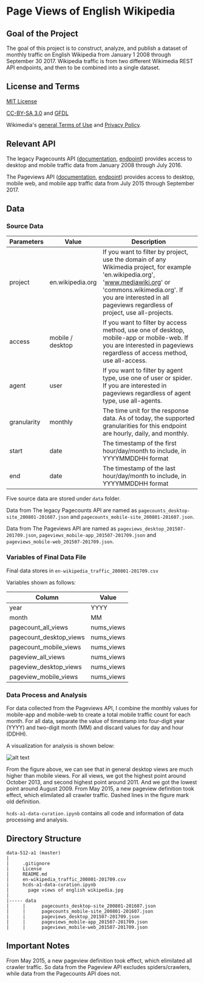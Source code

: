 # Page Views of English Wikipedia

## Goal of the Project
The goal of this project is to construct, analyze, and publish a dataset of monthly traffic on English Wikipedia from January 1 2008 through September 30 2017. Wikipedia traffic is from two different Wikimedia REST API endpoints, and then to be combined into a single dataset. 

## License and Terms
[MIT License](https://opensource.org/licenses/MIT)

[CC-BY-SA 3.0](https://creativecommons.org/licenses/by-sa/3.0/) and [GFDL](https://www.gnu.org/copyleft/fdl.html)

Wikimedia's [general Terms of Use](https://wikimediafoundation.org/wiki/Terms_of_Use/en) and [Privacy Policy](https://wikimediafoundation.org/wiki/Privacy_policy).

## Relevant API
The legacy Pagecounts API ([documentation](https://wikitech.wikimedia.org/wiki/Analytics/AQS/Legacy_Pagecounts), [endpoint](https://wikimedia.org/api/rest_v1/#!/Pagecounts_data_%28legacy%29/get_metrics_legacy_pagecounts_aggregate_project_access_site_granularity_start_end)) provides access to desktop and mobile traffic data from January 2008 through July 2016.

The Pageviews API ([documentation](https://wikitech.wikimedia.org/wiki/Analytics/AQS/Pageviews), [endpoint](https://wikimedia.org/api/rest_v1/#!/Pageviews_data/get_metrics_pageviews_aggregate_project_access_agent_granularity_start_end)) provides access to desktop, mobile web, and mobile app traffic data from July 2015 through September 2017.

## Data

### Source Data

|  Parameters | Value  | Description  |
|---|---|---|
| project  |  en.wikipedia.org |If you want to filter by project, use the domain of any Wikimedia project, for example 'en.wikipedia.org', 'www.mediawiki.org' or 'commons.wikimedia.org'. If you are interested in all pageviews regardless of project, use all-projects.|
|  access |  mobile / desktop | If you want to filter by access method, use one of desktop, mobile-app or mobile-web. If you are interested in pageviews regardless of access method, use all-access.|
|  agent |  user | If you want to filter by agent type, use one of user or spider. If you are interested in pageviews regardless of agent type, use all-agents.|
|  granularity |  monthly | The time unit for the response data. As of today, the supported granularities for this endpoint are hourly, daily, and monthly.|
|  start | date  |The timestamp of the first hour/day/month to include, in YYYYMMDDHH format|
|  end |  date | The timestamp of the last hour/day/month to include, in YYYYMMDDHH format|

Five source data are stored under  ```data``` folder. 

Data from The legacy Pagecounts API are named as ```pagecounts_desktop-site_200801-201607.json``` and ```pagecounts_mobile-site_200801-201607.json```.  

Data from The Pageviews API are named as ```pageviews_desktop_201507-201709.json```, ```pageviews_mobile-app_201507-201709.json``` and ```pageviews_mobile-web_201507-201709.json```.

### Variables of Final Data File

Final data stores in ```en-wikipedia_traffic_200801-201709.csv```

Variables shown as follows:

|  Column | Value  |
|---|---|
| year  |  YYYY |
|  month |  MM |
|  pagecount_all_views |  nums_views | 
|  pagecount_desktop_views |  nums_views |
|  pagecount_mobile_views | nums_views  |
|  pageview_all_views |  nums_views |
|  pageview_desktop_views |  nums_views |
|  pageview_mobile_views | nums_views  |

### Data Process and Analysis

For data collected from the Pageviews API, I combine the monthly values for mobile-app and mobile-web to create a total mobile traffic count for each month. For all data, separate the value of timestamp into four-digit year (YYYY) and two-digit month (MM) and discard values for day and hour (DDHH).

A visualization for analysis is shown below:

![alt text](http://i68.tinypic.com/2qi8nsy.jpg)

From the figure above, we can see that in general desktop views are much higher than mobile views. For all views, we got the highest point around October 2013, and second highest point around 2011. And we got the lowest point around August 2009. From May 2015, a new pageview definition took effect, which elimilated all crawler traffic. Dashed lines in the figure mark old definition.

```hcds-a1-data-curation.ipynb``` contains all code and information of data processing and analysis.


## Directory Structure
```
data-512-a1 (master)
|
|     .gitignore
|     License
|     README.md
|     en-wikipedia_traffic_200801-201709.csv
|     hcds-a1-data-curation.ipynb
|	    page views of english wikipedia.jpg
|	
|----- data
|     |      pagecounts_desktop-site_200801-201607.json
|     |      pagecounts_mobile-site_200801-201607.json
|     |      pageviews_desktop_201507-201709.json
|     |      pageviews_mobile-app_201507-201709.json
|     |      pageviews_mobile-web_201507-201709.json
```
## Important Notes

From May 2015, a new pageview definition took effect, which elimilated all crawler traffic. So data from the Pageview API excludes spiders/crawlers, while data from the Pagecounts API does not.

